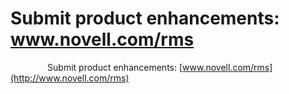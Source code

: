 # Submit product enhancements: www.novell.com/rms

               Submit product enhancements: [www.novell.com/rms](http://www.novell.com/rms)

